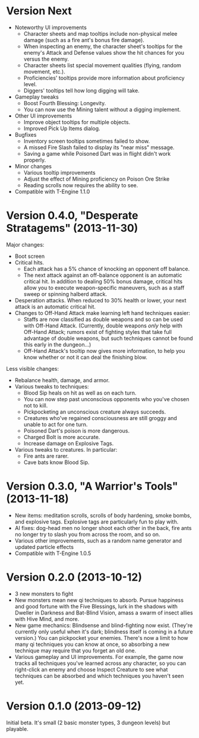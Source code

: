Version Next
============

* Noteworthy UI improvements
    * Character sheets and map tooltips include non-physical melee damage (such as a fire ant's bonus fire damage).
    * When inspecting an enemy, the character sheet's tooltips for the enemy's Attack and Defense values show the hit chances for you versus the enemy.
    * Character sheets list special movement qualities (flying, random movement, etc.).
    * Proficiencies' tooltips provide more information about proficiency level.
    * Diggers' tooltips tell how long digging will take.
* Gameplay tweaks
    * Boost Fourth Blessing: Longevity.
    * You can now use the Mining talent without a digging implement.
* Other UI improvements
    * Improve object tooltips for multiple objects.
    * Improved Pick Up Items dialog.
* Bugfixes
    * Inventory screen tooltips sometimes failed to show.
    * A missed Fire Slash failed to display its "near miss" message.
    * Saving a game while Poisoned Dart was in flight didn't work properly.
* Minor changes
    * Various tooltip improvements
    * Adjust the effect of Mining proficiency on Poison Ore Strike
    * Reading scrolls now requires the ability to see.
* Compatible with T-Engine 1.1.0

Version 0.4.0, "Desperate Stratagems" (2013-11-30)
==================================================

Major changes:

* Boot screen
* Critical hits.
    * Each attack has a 5% chance of knocking an opponent off balance.
    * The next attack against an off-balance opponent is an automatic critical hit. In addition to dealing 50% bonus damage, critical hits allow you to execute weapon-specific maneuvers, such as a staff sweep or spinning halberd attack.
* Desperation attacks. When reduced to 30% health or lower, your next attack is an automatic critical hit.
* Changes to Off-Hand Attack make learning left hand techniques easier:
    * Staffs are now classified as double weapons and so can be used with Off-Hand Attack.  (Currently, double weapons _only_ help with Off-Hand Attack; rumors exist of fighting styles that take full advantage of double weapons, but such techniques cannot be found this early in the dungeon...)
    * Off-Hand Attack's tooltip now gives more information, to help you know whether or not it can deal the finishing blow.

Less visible changes:

* Rebalance health, damage, and armor.
* Various tweaks to techniques:
    * Blood Sip heals on hit as well as on each turn.
    * You can now step past unconscious opponents who you've chosen not to kill.
    * Pickpocketing an unconscious creature always succeeds.
    * Creatures who've regained consciousness are still groggy and unable to act for one turn.
    * Poisoned Dart's poison is more dangerous.
    * Charged Bolt is more accurate.
    * Increase damage on Explosive Tags.
* Various tweaks to creatures.  In particular:
    * Fire ants are rarer.
    * Cave bats know Blood Sip.

Version 0.3.0, "A Warrior's Tools" (2013-11-18)
===============================================

* New items: meditation scrolls, scrolls of body hardening, smoke bombs, and explosive tags. Explosive tags are particularly fun to play with.
* AI fixes: dog-head men no longer shoot each other in the back, fire ants no longer try to slash you from across the room, and so on.
* Various other improvements, such as a random name generator and updated particle effects
* Compatible with T-Engine 1.0.5

Version 0.2.0 (2013-10-12)
==========================

* 3 new monsters to fight
* New monsters mean new qi techniques to absorb. Pursue happiness and good fortune with the Five Blessings, lurk in the shadows with Dweller in Darkness and Bat-Blind Vision, amass a swarm of insect allies with Hive Mind, and more.
* New game mechanics: Blindsense and blind-fighting now exist. (They're currently only useful when it's dark; blindness itself is coming in a future version.) You can pickpocket your enemies. There's now a limit to how many qi techniques you can know at once, so absorbing a new technique may require that you forget an old one.
* Various gameplay and UI improvements. For example, the game now tracks all techniques you've learned across any character, so you can right-click an enemy and choose Inspect Creature to see what techniques can be absorbed and which techniques you haven't seen yet.

Version 0.1.0 (2013-09-12)
==========================

Initial beta. It's small (2 basic monster types, 3 dungeon levels) but playable.

